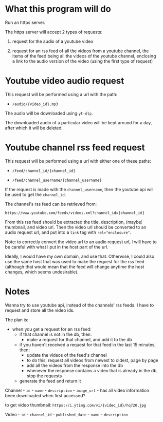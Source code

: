 # What this program will do

Run an https server.

The https server will accept 2 types of requests:

1. request for the audio of a youtube video

2. request for an rss feed of all the videos from a youtube
   channel, the items of the feed being all the videos of the youtube
   channel, enclosing a link to the audio version of the video (using
   the first type of request)

# Youtube video audio request

This request will be performed using a url with the path:

- `/audio/{video_id}.mp3`

The audio will be downloaded using `yt-dlp`.

The downloaded audio of a particular video will be kept around for a day,
after which it will be deleted.

# Youtube channel rss feed request

This request will be performed using a url with either one of these paths:

- `/feed/channel_id/{channel_id}`

- `/feed/channel_username/{channel_username}`

If the request is made with the `channel_username`, then the youtube
api will be used to get the `channel_id`.

The channel's rss feed can be retrieved from:

`https://www.youtube.com/feeds/videos.xml?channel_id={channel_id}`

From this rss feed should be extracted the title, description, (maybe)
thumbnail, and video url. Then the video url should be converted to an
audio request url, and put into a `link` tag with `rel="enclosure"`.

Note: to correctly convert the video url to an audio request url, I will
have to be careful with what I put in the host part of the url.

Ideally, I would have my own domain, and use that. Otherwise, I could
also use the same host that was used to make the request for the rss
feed (although that would mean that the feed will change anytime the
host changes, which seems undesirable).

# Notes

Wanna try to use youtube api, instead of the channels' rss feeds. I have
to request and store all the video ids.

The plan is:

- when you get a request for an rss feed:
	- if that channel is not in the db, then:
		- make a request for that channel, and add it to the db
	- if you haven't received a request for that feed in the last
	15 minutes, then:
		- update the videos of the feed's channel
		- to do this, request all videos from newest to oldest,
		page by page
		- add all the videos from the response into the db
		- whenever the response contains a video that is already
		in the db, stop the requests
	- generate the feed and return it

Channel
	- `id`
	- `name`
	- `description`
	- `image_url`
	- has all video information been downloaded when first accessed?

to get video thumbnail: `https://i.ytimg.com/vi/{video_id}/hq720.jpg`

Video
	- `id`
	- `channel_id`
	- `published_date`
	- `name`
	- `description`
